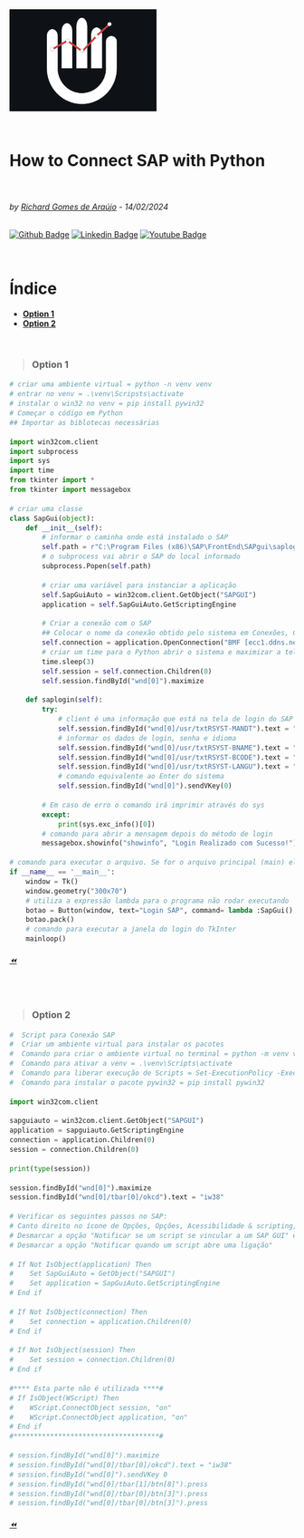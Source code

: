 <img src="HOD.png" align="Center" alt="Hands On Data" style="height: 180px; width:260px;"/>

<p>  <br>
  </p>

# How to Connect SAP with Python 
<p>  <br>
  </p>

###### by [Richard Gomes de Araújo](https://github.com/RichardGomesDeAraujo) - 14/02/2024
[![Github Badge](https://img.shields.io/badge/-Github-000?style=flat-square&logo=Github&logoColor=white&link=https://github.com/RichardGomesDeAraujo)](https://github.com/RichardGomesDeAraujo)
[![Linkedin Badge](https://img.shields.io/badge/-LinkedIn-blue?style=flat-square&logo=Linkedin&logoColor=white&link=https://www.linkedin.com/in/richardaraujoanalistadedados/)](https://www.linkedin.com/in/richardaraujoanalistadedados/)
[![Youtube Badge](https://img.shields.io/badge/-YouTube-ff0000?style=flat-square&labelColor=ff0000&logo=youtube&logoColor=white&link=https://www.youtube.com/channel/UCc_jlqHut_GkXc8ahgQHOOw)](https://www.youtube.com/channel/UCc_jlqHut_GkXc8ahgQHOOw)
<p>  <br>
  </p>
  
# Índice
- [**Option 1**](README.md#Option-1)
- [**Option 2**](README.md#Option-2)
<p>  <br>
  </p>
  
>### Option 1

```Python
# criar uma ambiente virtual = python -n venv venv
# entrar no venv = .\venv\Scripsts\activate
# instalar o win32 no venv = pip install pywin32
# Começar o código em Python
## Importar as biblotecas necessárias

import win32com.client
import subprocess
import sys
import time
from tkinter import *
from tkinter import messagebox

# criar uma classe
class SapGui(object):
    def __init__(self):
        # informar o caminha onde está instalado o SAP
        self.path = r"C:\Program Files (x86)\SAP\FrontEnd\SAPgui\saplogon.exe"
        # o subprocess vai abrir o SAP do local informado
        subprocess.Popen(self.path)
        
        # criar uma variável para instanciar a aplicação
        self.SapGuiAuto = win32com.client.GetObject("SAPGUI")
        application = self.SapGuiAuto.GetScriptingEngine
        
        # Criar a conexão com o SAP
        ## Colocar o nome da conexão obtido pelo sistema em Conexões, Características, Parâmetros Ligação ao sistema, Descrição
        self.connection = application.OpenConnection("BMF [ecc1.ddns.net]", True)
        # criar um time para o Python abrir o sistema e maximizar a tela
        time.sleep(3)
        self.session = self.connection.Children(0)
        self.session.findById("wnd[0]").maximize
        
    def saplogin(self):
        try:
            # client é uma informação que está na tela de login do SAP
            self.session.findById("wnd[0]/usr/txtRSYST-MANDT").text = "800"
            # informar os dados de login, senha e idioma
            self.session.findById("wnd[0]/usr/txtRSYST-BNAME").text = "usuario"
            self.session.findById("wnd[0]/usr/txtRSYST-BCODE").text = "senha"
            self.session.findById("wnd[0]/usr/txtRSYST-LANGU").text = "PT"
            # comando equivalente ao Enter do sistema
            self.session.findById("wnd[0]").sendVKey(0)
            
        # Em caso de erro o comando irá imprimir através do sys    
        except:
            print(sys.exc_info()[0])
        # comando para abrir a mensagem depois do método de login    
        messagebox.showinfo("showinfo", "Login Realizado com Sucesso!")

# comando para executar o arquivo. Se for o arquivo principal (main) ele executa           
if __name__ == '__main__':
    window = Tk()
    window.geometry("300x70")
    # utiliza a expressão lambda para o programa não rodar executando
    botao = Button(window, text="Login SAP", command= lambda :SapGui().sapLogin())
    botao.pack()
    # comando para executar a janela do login do TkInter
    mainloop()

```

###### [⏪](README.md#Índice)
<p>  <br>
  </p>

  
>### Option 2

```Python
#  Script para Conexão SAP 
#  Criar um ambiente virtual para instalar os pacotes 
#  Comando para criar o ambiente virtual no terminal = python -m venv venv 
#  Comando para ativar a venv = .\venv\Scripts\activate 
#  Comando para liberar execução de Scripts = Set-ExecutionPolicy -ExecutionPolicy Unrestricted -Scope CurrentUser
#  Comando para instalar o pacote pywin32 = pip install pywin32 

import win32com.client

sapguiauto = win32com.client.GetObject("SAPGUI")
application = sapguiauto.GetScriptingEngine
connection = application.Children(0)
session = connection.Children(0)

print(type(session))

session.findById("wnd[0]").maximize
session.findById("wnd[0]/tbar[0]/okcd").text = "iw38"

# Verificar os seguintes passos no SAP:
# Canto direito no ícone de Opções, Opções, Acessibilidade & scripting, Scripting:
# Desmarcar a opção "Notificar se um script se vincular a um SAP GUI" e
# Desmarcar a opção "Notificar quando um script abre uma ligação"
 
# If Not IsObject(application) Then
#    Set SapGuiAuto = GetObject("SAPGUI")
#    Set application = SapGuiAuto.GetScriptingEngine
# End if

# If Not IsObject(connection) Then
#    Set connection = application.Children(0)
# End if

# If Not IsObject(session) Then
#    Set session = connection.Children(0)
# End if

#**** Esta parte não é utilizada ****#
# If IsObject(WScript) Then
#    WScript.ConnectObject session, "on"
#    WScript.ConnectObject application, "on"
# End if
#************************************#

# session.findById("wnd[0]").maximize
# session.findById("wnd[0]/tbar[0]/okcd").text = "iw38"
# session.findById("wnd[0]").sendVKey 0
# session.findById("wnd[0]/tbar[1]/btn[8]").press 
# session.findById("wnd[0]/tbar[0]/btn[3]").press
# session.findById("wnd[0]/tbar[0]/btn[3]").press

```

###### [⏪](README.md#Índice)
<p>  <br>
  </p>

